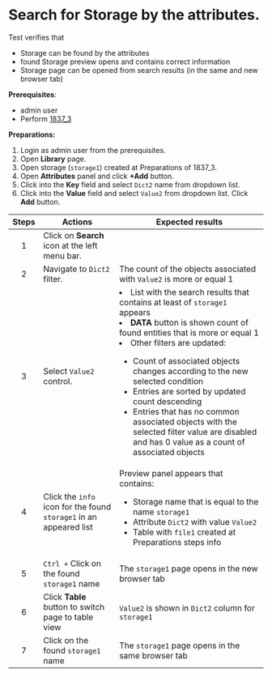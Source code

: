 # Search for Storage by the attributes.

Test verifies that
- Storage can be found by the attributes
- found Storage preview opens and contains correct information
- Storage page can be opened from search results (in the same and new browser tab)

**Prerequisites**:
- admin user
- Perform [1837_3](1837_3.md)

**Preparations:**

1. Login as admin user from the prerequisites.
2. Open **Library** page.
3. Open storage (`storage1`) created at Preparations of 1837_3.
4. Open **Attributes** panel and click **+Add** button.
5. Click into the **Key** field and select `Dict2` name from dropdown list.
6. Click into the **Value** field and select `Value2` from dropdown list. Click **Add** button.

| Steps | Actions | Expected results |
| :---: | --- | --- |
| 1 | Click on **Search** icon at the left menu bar. | |
| 2 | Navigate to `Dict2` filter. | The count of the objects associated with `Value2` is more or equal 1 |
| 3 | Select `Value2` control. | <li>List with the search results that contains at least of `storage1` appears</li><li>**DATA** button is shown count of found entities that is more or equal 1</li><li>Other filters are updated:</li><ul><li>Count of associated objects changes according to the new selected condition</li><li>Entries are sorted by updated count descending</li><li>Entries that has no common associated objects with the selected filter value are disabled and has 0 value as a count of associated objects |
| 4 | Click the `info` icon for the found `storage1` in an appeared list | Preview panel appears that contains:<ul><li>Storage name that is equal to the name `storage1`</li><li>Attribute `Dict2` with value `Value2`</li><li>Table with `file1` created at Preparations steps info|
| 5 | `Ctrl +` Click on the found `storage1` name | The `storage1` page opens in the new browser tab |
| 6 | Click **Table** button to switch page to table view | `Value2` is shown in `Dict2` column for `storage1` |
| 7 | Click on the found `storage1` name | The `storage1` page opens in the same browser tab |